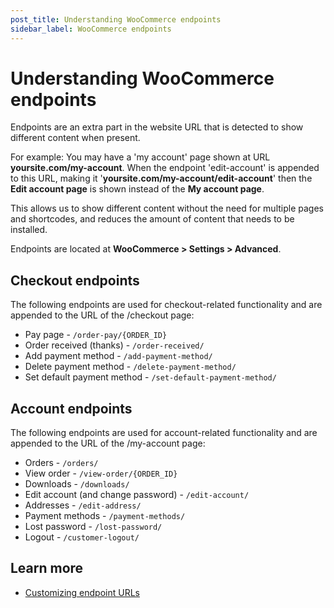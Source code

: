 ```yaml
---
post_title: Understanding WooCommerce endpoints
sidebar_label: WooCommerce endpoints
---
```


# Understanding WooCommerce endpoints

Endpoints are an extra part in the website URL that is detected to show different content when present.

For example: You may have a 'my account' page shown at URL **yoursite.com/my-account**. When the endpoint 'edit-account' is appended to this URL, making it '**yoursite.com/my-account/edit-account**' then the **Edit account page** is shown instead of the **My account page**.

This allows us to show different content without the need for multiple pages and shortcodes, and reduces the amount of content that needs to be installed.

Endpoints are located at **WooCommerce > Settings > Advanced**.

## Checkout endpoints

The following endpoints are used for checkout-related functionality and are appended to the URL of the /checkout page:

-   Pay page - `/order-pay/{ORDER_ID}`
-   Order received (thanks) - `/order-received/`
-   Add payment method - `/add-payment-method/`
-   Delete payment method - `/delete-payment-method/`
-   Set default payment method - `/set-default-payment-method/`

## Account endpoints

The following endpoints are used for account-related functionality and are appended to the URL of the /my-account page:

-   Orders - `/orders/`
-   View order - `/view-order/{ORDER_ID}`
-   Downloads - `/downloads/`
-   Edit account (and change password) - `/edit-account/`
-   Addresses - `/edit-address/`
-   Payment methods - `/payment-methods/`
-   Lost password - `/lost-password/`
-   Logout - `/customer-logout/`

## Learn more

- [Customizing endpoint URLs](./customizing-endpoint-urls.md)
